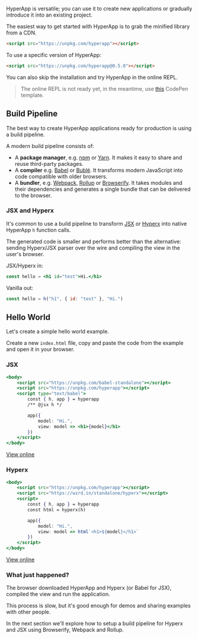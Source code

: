 HyperApp is versatile; you can use it to create new applications or gradually introduce it into an existing project.

The easiest way to get started with HyperApp is to grab the minified library from a CDN.

```html
<script src="https://unpkg.com/hyperapp"></script>
```

To use a specific version of HyperApp:

```html
<script src="https://unpkg.com/hyperapp@0.5.0"></script>
```

You can also skip the installation and try HyperApp in the online REPL.

> The online REPL is not ready yet, in the meantime, use [this](https://codepen.io/jbucaran/pen/Qdwpxy) CodePen template.

## Build Pipeline

The best way to create HyperApp applications ready for production is using a build pipeline.

A modern build pipeline consists of:

[Browserify]: http://browserify.org/
[Rollup]: http://rollupjs.org/
[Webpack]: https://webpack.js.org/
[Babel]: http://babeljs.io/
[Bublé]: https://buble.surge.sh/guide/
[npm]: https://www.npmjs.com/
[Yarn]: https://yarnpkg.com

* A **package manager**, e.g. [npm] or [Yarn]. It makes it easy to share and reuse third-party packages.
* A **compiler** e.g. [Babel] or [Bublé]. It transforms modern JavaScript into code compatible with older browsers.
* A **bundler**, e.g. [Webpack], [Rollup] or [Browserify]. It takes modules and their dependencies and generates a single bundle that can be delivered to the browser.


### JSX and Hyperx

It's common to use a build pipeline to transform [JSX](https://facebook.github.io/react/docs/introducing-jsx.html) or [Hyperx](https://github.com/substack/hyperx)
 into native HyperApp `h` function calls.

The generated code is smaller and performs better than the alternative: sending Hyperx/JSX parser over the wire and compiling the view in the user's browser.

JSX/Hyperx in:

```jsx
const hello = <h1 id="test">Hi.</h1>
```

Vanilla out:
```jsx
const hello = h("h1", { id: "test" }, "Hi.")
```

## Hello World

Let's create a simple hello world example.

Create a new `index.html` file, copy and paste the code from the example and open it in your browser.

### JSX

```jsx
<body>
    <script src="https://unpkg.com/babel-standalone"></script>
    <script src="https://unpkg.com/hyperapp"></script>
    <script type="text/babel">
        const { h, app } = hyperapp
        /** @jsx h */

        app({
            model: "Hi.",
            view: model => <h1>{model}</h1>
        })
    </script>
</body>
```

[View online](https://cdn.rawgit.com/jbucaran/290fcba656dab0275ba86e3f6f9cc969/raw/88e3cf377f597da9a4ad3704dc86bcd7a2d6d911/index.html)

### Hyperx

```jsx
<body>
    <script src="https://unpkg.com/hyperapp"></script>
    <script src="https://wzrd.in/standalone/hyperx"></script>
    <script>
        const { h, app } = hyperapp
        const html = hyperx(h)

        app({
            model: "Hi.",
            view: model => html`<h1>${model}</h1>`
        })
    </script>
</body>
```
[View online](https://cdn.rawgit.com/jbucaran/5cfa8c98464fe0b5a48edbae6b332b27/raw/459b7875f9a604166c0751ad55960cc6bb4500bd/index.html)

### What just happened?

The browser downloaded HyperApp and Hyperx (or Babel for JSX), compiled the view and run the application.

This process is slow, but it's good enough for demos and sharing examples with other people.

In the next section we'll explore how to setup a build pipeline for Hyperx and JSX using Browserify, Webpack and Rollup.
